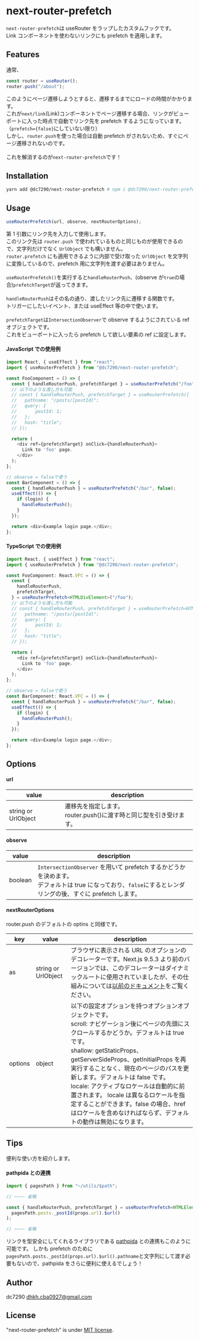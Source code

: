 # next-router-prefetch

`next-router-prefetch`は useRouter をラップしたカスタムフックです。<br>
Link コンポーネントを使わないリンクにも prefetch を適用します。

## Features

通常、

```typescript
const router = useRouter();
router.push("/about");
```

このようにページ遷移しようとすると、遷移するまでにロードの時間がかかります。<br>
これが`next/link`(Link)コンポーネントでページ遷移する場合、リンクがビューポートに入った時点で自動でリンク先を prefetch するようになっています。<br>（`prefetch={false}`にしていない限り）<br>
しかし、`router.push`を使った場合は自動 prefetch がされないため、すぐにページ遷移されないのです。<br><br>
これを解消するのが`next-router-prefetch`です！

## Installation

```bash
yarn add @dc7290/next-router-prefetch # npm i @dc7290/next-router-prefetch
```

## Usage

```javascript
useRouterPrefetch(url, observe, nextRouterOptions);
```

第 1 引数にリンク先を入力して使用します。<br>
このリンク先は `router.push` で使われているものと同じものが使用できるので、文字列だけでなく `UrlObject` でも構いません。<br>
`router.prefetch` にも適用できるように内部で受け取った `UrlObject` を文字列に変換しているので、prefetch 用に文字列を渡す必要はありません。<br><br>
`useRouterPrefetch()`を実行すると`handleRouterPush`、(observe が`true`の場合)`prefetchTarget`が返ってきます。<br><br>
`handleRouterPush`はその名の通り、渡したリンク先に遷移する関数です。<br>
トリガーにしたいイベント、または useEffect 等の中で使います。<br><br>
`prefetchTarget`は`IntersectionObserver`で observe するようにされている ref オブジェクトです。<br>
これをビューポートに入ったら prefetch して欲しい要素の ref に設定します。

#### JavaScript での使用例

```javascript
import React, { useEffect } from "react";
import { useRouterPrefetch } from "@dc7290/next-router-prefetch";

const FooComponent = () => {
  const { handleRouterPush, prefetchTarget } = useRouterPrefetch("/foo");
  // 以下のような渡し方も可能
  // const { handleRouterPush, prefetchTarget } = useRouterPrefetch({
  //   pathname: "/posts/[postId]";
  //   query: {
  //       postId: 1;
  //   };
  //   hash: "title";
  // });

  return (
    <div ref={prefetchTarget} onClick={handleRouterPush}>
      Link to 'foo' page.
    </div>
  );
};

// observe = falseで使う
const BarComponent = () => {
  const { handleRouterPush } = useRouterPrefetch("/bar", false);
  useEffect(() => {
    if (login) {
      handleRouterPush();
    }
  });

  return <div>Example login page.</div>;
};
```

#### TypeScript での使用例

```typescript
import React, { useEffect } from "react";
import { useRouterPrefetch } from "@dc7290/next-router-prefetch";

const FooComponent: React.VFC = () => {
  const {
    handleRouterPush,
    prefetchTarget,
  } = useRouterPrefetch<HTMLDivElement>("/foo");
  // 以下のような渡し方も可能
  // const { handleRouterPush, prefetchTarget } = useRouterPrefetch<HTMLDivElement>({
  //   pathname: "/posts/[postId]";
  //   query: {
  //       postId: 1;
  //   };
  //   hash: "title";
  // });

  return (
    <div ref={prefetchTarget} onClick={handleRouterPush}>
      Link to 'foo' page.
    </div>
  );
};

// observe = falseで使う
const BarComponent: React.VFC = () => {
  const { handleRouterPush } = useRouterPrefetch("/bar", false);
  useEffect(() => {
    if (login) {
      handleRouterPush();
    }
  });

  return <div>Example login page.</div>;
};
```

## Options

#### url

| value               | description                                                           |
| ------------------- | --------------------------------------------------------------------- |
| string or UrlObject | 遷移先を指定します。<br>router.push()に渡す時と同じ型を引き受けます。 |

#### observe

| value   | description                                                                                                                                                    |
| ------- | -------------------------------------------------------------------------------------------------------------------------------------------------------------- |
| boolean | `IntersectionObserver` を用いて prefetch するかどうかを決めます。<br>デフォルトは true になっており、`false`にするとレンダリングの後、すぐに prefetch します。 |

#### nextRouterOptions

router.push のデフォルトの optins と同様です。

| key     | value               | description                                                                                                                                                                                                                                                                                                                                                                                                                                                                                       |
| ------- | ------------------- | ------------------------------------------------------------------------------------------------------------------------------------------------------------------------------------------------------------------------------------------------------------------------------------------------------------------------------------------------------------------------------------------------------------------------------------------------------------------------------------------------- |
| as      | string or UrlObject | ブラウザに表示される URL のオプションのデコレーターです。Next.js 9.5.3 より前のバージョンでは、このデコレーターはダイナミックルートに使用されていましたが、その仕組みについては[以前のドキュメント](https://nextjs.org/docs/tag/v9.5.2/api-reference/next/link#dynamic-routes)をご覧ください。                                                                                                                                                                                                    |
| options | object              | 以下の設定オプションを持つオプションオブジェクトです。<br>scroll: ナビゲーション後にページの先頭にスクロールするかどうか。デフォルトは true です。<br>shallow: getStaticProps、getServerSideProps、getInitialProps を再実行することなく、現在のページのパスを更新します。デフォルトは false です。<br>locale: アクティブなロケールは自動的に前置されます。 locale は異なるロケールを指定することができます。false の場合、href はロケールを含めなければならず、デフォルトの動作は無効になります。 |

## Tips

便利な使い方を紹介します。

#### pathpida との連携

```typescript
import { pagesPath } from "~/utils/$path";

// ~~~~ 省略

const { handleRouterPush, prefetchTarget } = useRouterPrefetch<HTMLElement>(
  pagesPath.posts._postId(props.url).$url()
);

// ~~~~ 省略
```

リンクを型安全にしてくれるライブラリである [pathpida](https://github.com/aspida/pathpida) との連携もこのように可能です。
しかも prefetch のために`pagesPath.posts._postId(props.url).$url().pathname`と文字列にして渡す必要もないので、pathpida をさらに便利に使えるでしょう！

## Author

dc7290
dhkh.cba0927@gmail.com

## License

"next-router-prefetch" is under [MIT license](https://en.wikipedia.org/wiki/MIT_License).
